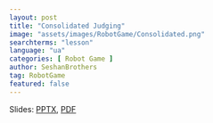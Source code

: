 ```yaml
---
layout: post
title: "Consolidated Judging"
image: "assets/images/RobotGame/Consolidated.png"
searchterms: "lesson"
language: "ua"
categories: [ Robot Game ]
author: SeshanBrothers
tag: RobotGame
featured: false
---
```




Slides: <a href="/translations/ua/RobotGame/ConsolidatedJudging_UA.pptx">PPTX</a>, <a href="/translations/ua/RobotGame/ConsolidatedJudging_UA.pdf">PDF </a>
